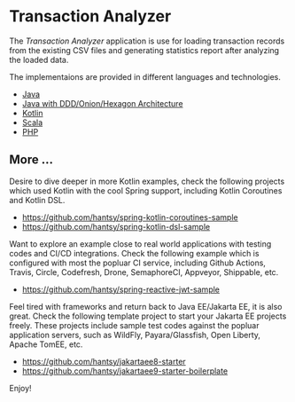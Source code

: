 # Transaction Analyzer

The *Transaction Analyzer* application is use for loading transaction records from the existing CSV files and generating statistics report after analyzing the loaded data.

The implementaions are provided in different languages and technologies.

* [Java](./java)
* [Java with DDD/Onion/Hexagon Architecture](./java-ddd)
* [Kotlin](./kotlin) 
* [Scala](./scala) 
* [PHP](./php) 

## More ...

Desire to dive deeper in more Kotlin examples, check the following projects which used Kotlin with the cool Spring support, including Kotlin Coroutines and Kotlin DSL.

* https://github.com/hantsy/spring-kotlin-coroutines-sample
* https://github.com/hantsy/spring-kotlin-dsl-sample 

Want to explore an example close to real world applications with testing codes and CI/CD integrations. Check the following example which is configured with most the popluar CI service, including Github Actions, Travis, Circle, Codefresh, Drone, SemaphoreCI, Appveyor, Shippable, etc.

* https://github.com/hantsy/spring-reactive-jwt-sample

Feel tired with frameworks and return back to Java EE/Jakarta EE, it is also great. Check the following template project to start your Jakarta EE projects freely. These projects include sample test codes against the popluar application servers, such as WildFly, Payara/Glassfish, Open Liberty, Apache TomEE, etc.

* https://github.com/hantsy/jakartaee8-starter
* https://github.com/hantsy/jakartaee9-starter-boilerplate

Enjoy!
